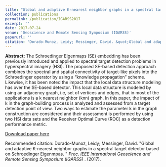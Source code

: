 ```yaml
---
title: "Global and adaptive K-nearest neighbor graphs in a spectral target detector based on Schroedinger Eigenmaps"
collection: publications
permalink: /publication/IGARSS2017
excerpt: ''
date: 2017-07-24
venue: 'Geoscience and Remote Sensing Symposium (IGARSS)'
paperurl: ''
citation: 'Dorado-Munoz, Leidy; Messinger, David. &quot;Global and adaptive K-nearest neighbor graphs in a spectral target detector based on Schroedinger Eigenmpas. &quot; <i>Proc. IEEE Internationsl Geoscience and Remote Sensing Symposium (IGARSS) </i>. (2017).'
---
```

**Abstract:** The Schroedinger Eigenmaps (SE) embedding has been previously introduced and applied to spectral target detection problems in hyperspectral imagery (HSI). The proposed SE-based detection approach combines the spectral and spatial connectivity of target-like pixels into the Schroedinger operator by using a “knowledge propagation” scheme. Likewise, it has been noted the impact that the local data structure modeling has over the SE-based detector. This local data structure is modeled by using an adjacency graph, i.e, set of vertices and edges, that in most of the applications is a k nearest neighbor (knn) graph. In this paper, the impact of k in the graph-building process is analyzed and assessed from a target detection point of view. Two ways to estimate the parameter k in the graph construction are considered and their assessment is performed by using two HSI data sets and the Receiver Optimal Curve (ROC) as a detection performance metric.

[Download paper here](http://doi.org/10.1109/IGARSS.2017.8127208)

Recommended citation: Dorado-Munoz, Leidy; Messinger, David. &quot;Global and adaptive K-nearest neighbor graphs in a spectral target detector based on Schroedinger Eigenmpas. &quot; <i>Proc. IEEE Internationsl Geoscience and Remote Sensing Symposium (IGARSS) </i>. (2017).